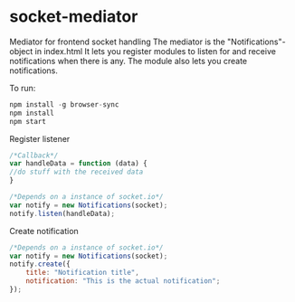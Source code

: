 # socket-mediator
Mediator for frontend socket handling
The mediator is the "Notifications"-object in index.html
It lets you register modules to listen for and receive notifications when there is any.
The module also lets you create notifications.


To run:
```javascript
npm install -g browser-sync
npm install
npm start
```
Register listener
```javascript
/*Callback*/
var handleData = function (data) {
//do stuff with the received data
}

/*Depends on a instance of socket.io*/
var notify = new Notifications(socket);
notify.listen(handleData);
```
Create notification
```javascript
/*Depends on a instance of socket.io*/
var notify = new Notifications(socket);
notify.create({
    title: "Notification title",
    notification: "This is the actual notification";
});
```
